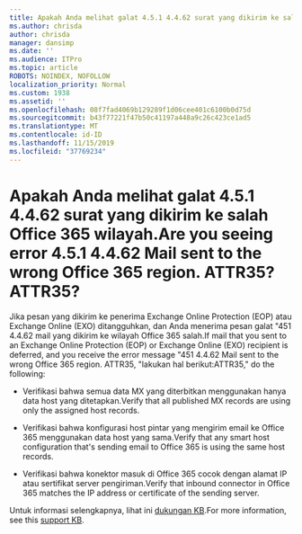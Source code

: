 ```yaml
---
title: Apakah Anda melihat galat 4.5.1 4.4.62 surat yang dikirim ke salah Office 365 wilayah. ATTR35?
ms.author: chrisda
author: chrisda
manager: dansimp
ms.date: ''
ms.audience: ITPro
ms.topic: article
ROBOTS: NOINDEX, NOFOLLOW
localization_priority: Normal
ms.custom: 1938
ms.assetid: ''
ms.openlocfilehash: 08f7fad4069b129289f1d06cee401c6100b0d75d
ms.sourcegitcommit: b43f77221f47b50c41197a448a9c26c423ce1ad5
ms.translationtype: MT
ms.contentlocale: id-ID
ms.lasthandoff: 11/15/2019
ms.locfileid: "37769234"
---
```

# <a name="are-you-seeing-error-451-4462-mail-sent-to-the-wrong-office-365-region-attr35"></a><span data-ttu-id="3615e-103">Apakah Anda melihat galat 4.5.1 4.4.62 surat yang dikirim ke salah Office 365 wilayah.</span><span class="sxs-lookup"><span data-stu-id="3615e-103">Are you seeing error 4.5.1 4.4.62 Mail sent to the wrong Office 365 region.</span></span> <span data-ttu-id="3615e-104">ATTR35?</span><span class="sxs-lookup"><span data-stu-id="3615e-104">ATTR35?</span></span>

<span data-ttu-id="3615e-105">Jika pesan yang dikirim ke penerima Exchange Online Protection (EOP) atau Exchange Online (EXO) ditangguhkan, dan Anda menerima pesan galat "451 4.4.62 mail yang dikirim ke wilayah Office 365 salah.</span><span class="sxs-lookup"><span data-stu-id="3615e-105">If mail that you sent to an Exchange Online Protection (EOP) or Exchange Online (EXO) recipient is deferred, and you receive the error message "451 4.4.62 Mail sent to the wrong Office 365 region.</span></span> <span data-ttu-id="3615e-106">ATTR35, "lakukan hal berikut:</span><span class="sxs-lookup"><span data-stu-id="3615e-106">ATTR35," do the following:</span></span>

- <span data-ttu-id="3615e-107">Verifikasi bahwa semua data MX yang diterbitkan menggunakan hanya data host yang ditetapkan.</span><span class="sxs-lookup"><span data-stu-id="3615e-107">Verify that all published MX records are using only the assigned host records.</span></span>

- <span data-ttu-id="3615e-108">Verifikasi bahwa konfigurasi host pintar yang mengirim email ke Office 365 menggunakan data host yang sama.</span><span class="sxs-lookup"><span data-stu-id="3615e-108">Verify that any smart host configuration that's sending email to Office 365 is using the same host records.</span></span>

- <span data-ttu-id="3615e-109">Verifikasi bahwa konektor masuk di Office 365 cocok dengan alamat IP atau sertifikat server pengiriman.</span><span class="sxs-lookup"><span data-stu-id="3615e-109">Verify that inbound connector in Office 365 matches the IP address or certificate of the sending server.</span></span>

<span data-ttu-id="3615e-110">Untuk informasi selengkapnya, lihat ini [dukungan KB](https://support.microsoft.com/help/4057301/attr35-response-code-when-mail-is-sent-to-eop-exo).</span><span class="sxs-lookup"><span data-stu-id="3615e-110">For more information, see this [support KB](https://support.microsoft.com/help/4057301/attr35-response-code-when-mail-is-sent-to-eop-exo).</span></span>
